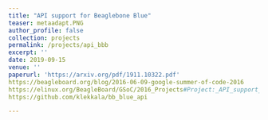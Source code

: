 ```yaml
---
title: "API support for Beaglebone Blue"
teaser: metaadapt.PNG
author_profile: false
collection: projects
permalink: /projects/api_bbb
excerpt: ''
date: 2019-09-15
venue: ''
paperurl: 'https://arxiv.org/pdf/1911.10322.pdf'
https://beagleboard.org/blog/2016-06-09-google-summer-of-code-2016
https://elinux.org/BeagleBoard/GSoC/2016_Projects#Project:_API_support_for_Beaglebone_Blue
https://github.com/klekkala/bb_blue_api

---
```

